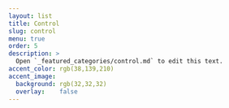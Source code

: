 ```yaml
---
layout: list
title: Control
slug: control
menu: true
order: 5
description: >
  Open `_featured_categories/control.md` to edit this text.
accent_color: rgb(38,139,210)
accent_image:
  background: rgb(32,32,32)
  overlay:    false
---
```



